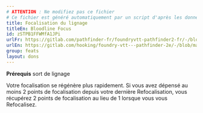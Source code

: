```yaml
---
# ATTENTION : Ne modifiez pas ce fichier
# Ce fichier est généré automatiquement par un script d'après les données du module Foundry VTT officiel et de sa traduction
title: Focalisation du lignage
titleEn: Bloodline Focus
id: zSTPB1FFWMfA1JPi
urlFr: https://gitlab.com/pathfinder-fr/foundryvtt-pathfinder2-fr/-/blob/master/data/feats/zSTPB1FFWMfA1JPi.htm
urlEn: https://gitlab.com/hooking/foundry-vtt---pathfinder-2e/-/blob/master/packs/data/feats.db/bloodline-focus.json
group: feats
layout: dons
---
```

**Prérequis** sort de lignage

Votre focalisation se régénère plus rapidement. Si vous avez dépensé au moins 2 points de focalisation depuis votre dernière Refocalisation, vous récupérez 2 points de focalisation au lieu de 1 lorsque vous vous Refocalisez.


